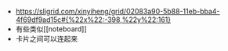 - https://sligrid.com/xinyiheng/grid/02083a90-5b88-11eb-bba4-4f69df9ad15c#{%22x%22:-398,%22y%22:161}
- 有些类似[[noteboard]]
- 卡片之间可以连起来
